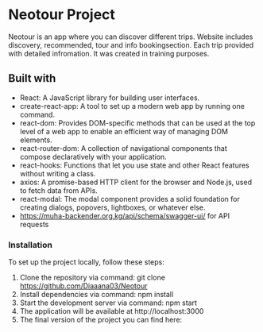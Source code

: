 # Neotour Project
Neotour is an app where you can discover different trips. Website includes discovery, recommended, tour and info bookingsection. Each trip provided with detailed infromation. It was created in training purposes.

## Built with 

* React: A JavaScript library for building user interfaces.
* create-react-app: A tool to set up a modern web app by running one command.
* react-dom: Provides DOM-specific methods that can be used at the top level of a web app to enable an efficient way of managing DOM elements.
* react-router-dom: A collection of navigational components that compose declaratively with your application.
* react-hooks: Functions that let you use state and other React features without writing a class.
* axios: A promise-based HTTP client for the browser and Node.js, used to fetch data from APIs.
* react-modal: The modal component provides a solid foundation for creating dialogs, popovers, lightboxes, or whatever else.
* https://muha-backender.org.kg/api/schema/swagger-ui/ for API requests

### Installation

To set up the project locally, follow these steps:

1. Clone the repository via command: 
git clone https://github.com/Diaaana03/Neotour
2. Install dependencies via command: 
npm install
3. Start the development server via command: 
npm start
4. The application will be available at http://localhost:3000
5. The final version of the project you can find here: 

